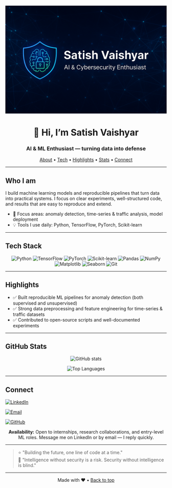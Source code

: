 <a name="top"></a>
<!-- Banner -->
![Banner](./banner.png)

<h1 align="center">👋 Hi, I’m Satish Vaishyar</h1>
<h3 align="center">AI & ML Enthusiast — turning data into defense</h3>

<p align="center">
  <a href="#who-i-am">About</a> •
  <a href="#tech-stack">Tech</a> •
  <a href="#highlights">Highlights</a> •
  <a href="#github-stats">Stats</a> •
  <a href="#connect">Connect</a>
</p>

---

## <a name="who-i-am"></a>Who I am

I build machine learning models and reproducible pipelines that turn data into practical systems. I focus on clear experiments, well-structured code, and results that are easy to reproduce and extend.

- 🎯 Focus areas: anomaly detection, time-series & traffic analysis, model deployment  
- 💡 Tools I use daily: Python, TensorFlow, PyTorch, Scikit-learn

---

## <a name="tech-stack"></a>Tech Stack
<p align="center">
  <img alt="Python" src="https://img.shields.io/badge/Python-3776AB?style=for-the-badge&logo=python&logoColor=white" />
  <img alt="TensorFlow" src="https://img.shields.io/badge/TensorFlow-FF6F00?style=for-the-badge&logo=tensorflow&logoColor=white" />
  <img alt="PyTorch" src="https://img.shields.io/badge/PyTorch-EE4C2C?style=for-the-badge&logo=pytorch&logoColor=white" />
  <img alt="Scikit-learn" src="https://img.shields.io/badge/scikit--learn-F7931E?style=for-the-badge&logo=scikit-learn&logoColor=white" />
  <img alt="Pandas" src="https://img.shields.io/badge/Pandas-150458?style=for-the-badge&logo=pandas&logoColor=white" />
  <img alt="NumPy" src="https://img.shields.io/badge/NumPy-013243?style=for-the-badge&logo=numpy&logoColor=white" />
  <img alt="Matplotlib" src="https://img.shields.io/badge/Matplotlib-11557C?style=for-the-badge&logo=matplotlib&logoColor=white" />
  <img alt="Seaborn" src="https://img.shields.io/badge/Seaborn-4A4E69?style=for-the-badge&logo=seaborn&logoColor=white" />
  <img alt="Git" src="https://img.shields.io/badge/Git-F05032?style=for-the-badge&logo=git&logoColor=white" />
</p>

---

## <a name="highlights"></a>Highlights
- ✅ Built reproducible ML pipelines for anomaly detection (both supervised and unsupervised)  
- ✅ Strong data preprocessing and feature engineering for time-series & traffic datasets  
- ✅ Contributed to open-source scripts and well-documented experiments

---

## <a name="github-stats"></a>GitHub Stats
<p align="center">
  <img src="https://github-readme-stats.vercel.app/api?username=Satish-vaishyar&show_icons=true&title_color=00FF7F&icon_color=00FF7F&text_color=FFFFFF&bg_color=0D1117" alt="GitHub stats" />
</p>

<p align="center">
  <img src="https://github-readme-stats.vercel.app/api/top-langs/?username=Satish-vaishyar&layout=compact&title_color=00FF7F&text_color=FFFFFF&bg_color=0D1117" alt="Top Languages" />
</p>

---

## <a name="connect"></a>Connect
<!-- <p align="center"> -->
  <a href="https://www.linkedin.com/in/satish-vaishyar"><img src="https://img.shields.io/badge/LinkedIn-0A66C2?style=for-the-badge&logo=linkedin&logoColor=white" alt="LinkedIn" /></a>
  
  <a href="mailto:12vsatish1@gmail.com"><img src="https://img.shields.io/badge/Email-D14836?style=for-the-badge&logo=gmail&logoColor=white" alt="Email" /></a>
  
  <a href="https://github.com/Satish-vaishyar"><img src="https://img.shields.io/badge/GitHub-171515?style=for-the-badge&logo=github&logoColor=white" alt="GitHub" /></a>
<!-- </p> -->

<p align="center"><strong>Availability:</strong> Open to internships, research collaborations, and entry-level ML roles. Message me on LinkedIn or by email — I reply quickly.</p>

---

> ⭐ "Building the future, one line of code at a time."  
> 💬 "Intelligence without security is a risk. Security without intelligence is blind."

---

<p align="center">Made with ❤️ • <a href="#top">Back to top</a></p>
